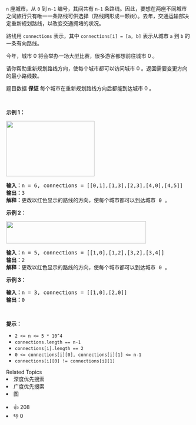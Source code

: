 <p><code>n</code> 座城市，从 <code>0</code> 到 <code>n-1</code> 编号，其间共有 <code>n-1</code> 条路线。因此，要想在两座不同城市之间旅行只有唯一一条路线可供选择（路线网形成一颗树）。去年，交通运输部决定重新规划路线，以改变交通拥堵的状况。</p>

<p>路线用 <code>connections</code> 表示，其中 <code>connections[i] = [a, b]</code> 表示从城市 <code>a</code> 到 <code>b</code> 的一条有向路线。</p>

<p>今年，城市 0 将会举办一场大型比赛，很多游客都想前往城市 0 。</p>

<p>请你帮助重新规划路线方向，使每个城市都可以访问城市 0 。返回需要变更方向的最小路线数。</p>

<p>题目数据 <strong>保证</strong> 每个城市在重新规划路线方向后都能到达城市 0 。</p>

<p>&nbsp;</p>

<p><strong>示例 1：</strong></p>

<p><strong><img alt="" src="https://assets.leetcode-cn.com/aliyun-lc-upload/uploads/2020/05/30/sample_1_1819.png" style="height: 150px; width: 240px;" /></strong></p>

<pre><strong>输入：</strong>n = 6, connections = [[0,1],[1,3],[2,3],[4,0],[4,5]]
<strong>输出：</strong>3
<strong>解释：</strong>更改以红色显示的路线的方向，使每个城市都可以到达城市 0 。</pre>

<p><strong>示例 2：</strong></p>

<p><strong><img alt="" src="https://assets.leetcode-cn.com/aliyun-lc-upload/uploads/2020/05/30/sample_2_1819.png" style="height: 60px; width: 380px;" /></strong></p>

<pre><strong>输入：</strong>n = 5, connections = [[1,0],[1,2],[3,2],[3,4]]
<strong>输出：</strong>2
<strong>解释：</strong>更改以红色显示的路线的方向，使每个城市都可以到达城市 0 。</pre>

<p><strong>示例 3：</strong></p>

<pre><strong>输入：</strong>n = 3, connections = [[1,0],[2,0]]
<strong>输出：</strong>0
</pre>

<p>&nbsp;</p>

<p><strong>提示：</strong></p>

<ul> 
 <li><code>2 &lt;= n &lt;= 5 * 10^4</code></li> 
 <li><code>connections.length == n-1</code></li> 
 <li><code>connections[i].length == 2</code></li> 
 <li><code>0 &lt;= connections[i][0], connections[i][1] &lt;= n-1</code></li> 
 <li><code>connections[i][0] != connections[i][1]</code></li> 
</ul>

<div><div>Related Topics</div><div><li>深度优先搜索</li><li>广度优先搜索</li><li>图</li></div></div><br><div><li>👍 208</li><li>👎 0</li></div>